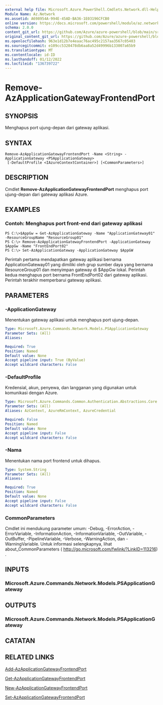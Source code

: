 ```yaml
---
external help file: Microsoft.Azure.PowerShell.Cmdlets.Network.dll-Help.xml
Module Name: Az.Network
ms.assetid: A698954A-994E-45AD-BA36-1E03196CFCB0
online version: https://docs.microsoft.com/powershell/module/az.network/remove-azapplicationgatewayfrontendport
schema: 2.0.0
content_git_url: https://github.com/Azure/azure-powershell/blob/main/src/Network/Network/help/Remove-AzApplicationGatewayFrontendPort.md
original_content_git_url: https://github.com/Azure/azure-powershell/blob/main/src/Network/Network/help/Remove-AzApplicationGatewayFrontendPort.md
ms.openlocfilehash: 963e1d12b7e4eaac76ac495c2157aa3567c05403
ms.sourcegitcommit: e109cc5320478db6aa8a52d49996b133007a65b9
ms.translationtype: MT
ms.contentlocale: id-ID
ms.lasthandoff: 01/12/2022
ms.locfileid: "136739722"
---
```

# Remove-AzApplicationGatewayFrontendPort

## SYNOPSIS
Menghapus port ujung-depan dari gateway aplikasi.

## SYNTAX

```
Remove-AzApplicationGatewayFrontendPort -Name <String> -ApplicationGateway <PSApplicationGateway>
 [-DefaultProfile <IAzureContextContainer>] [<CommonParameters>]
```

## DESCRIPTION
Cmdlet **Remove-AzApplicationGatewayFrontendPort** menghapus port ujung-depan dari gateway aplikasi Azure.

## EXAMPLES

### Contoh: Menghapus port front-end dari gateway aplikasi
```
PS C:\>$AppGw = Get-AzApplicationGateway -Name "ApplicationGateway01" -ResourceGroupName "ResourceGroup01"
PS C:\> Remove-AzApplicationGatewayFrontendPort -ApplicationGateway $AppGw -Name "FrontEndPort02"
PS C:\> Set-AzApplicationGateway -ApplicationGateway $AppGW
```

Perintah pertama mendapatkan gateway aplikasi bernama ApplicationGateway01 yang dimiliki oleh grup sumber daya yang bernama ResourceGroup01 dan menyimpan gateway di $AppGw lokal.
Perintah kedua menghapus port bernama FrontEndPort02 dari gateway aplikasi.
Perintah terakhir memperbarui gateway aplikasi.

## PARAMETERS

### -ApplicationGateway
Menentukan gateway aplikasi untuk menghapus port ujung-depan.

```yaml
Type: Microsoft.Azure.Commands.Network.Models.PSApplicationGateway
Parameter Sets: (All)
Aliases:

Required: True
Position: Named
Default value: None
Accept pipeline input: True (ByValue)
Accept wildcard characters: False
```

### -DefaultProfile
Kredensial, akun, penyewa, dan langganan yang digunakan untuk komunikasi dengan Azure.

```yaml
Type: Microsoft.Azure.Commands.Common.Authentication.Abstractions.Core.IAzureContextContainer
Parameter Sets: (All)
Aliases: AzContext, AzureRmContext, AzureCredential

Required: False
Position: Named
Default value: None
Accept pipeline input: False
Accept wildcard characters: False
```

### -Nama
Menentukan nama port frontend untuk dihapus.

```yaml
Type: System.String
Parameter Sets: (All)
Aliases:

Required: True
Position: Named
Default value: None
Accept pipeline input: False
Accept wildcard characters: False
```

### CommonParameters
Cmdlet ini mendukung parameter umum: -Debug, -ErrorAction, -ErrorVariable, -InformationAction, -InformationVariable, -OutVariable, -OutBuffer, -PipelineVariable, -Verbose, -WarningAction, dan -WarningVariable. Untuk informasi selengkapnya, lihat about_CommonParameters ( http://go.microsoft.com/fwlink/?LinkID=113216) .

## INPUTS

### Microsoft.Azure.Commands.Network.Models.PSApplicationGateway

## OUTPUTS

### Microsoft.Azure.Commands.Network.Models.PSApplicationGateway

## CATATAN

## RELATED LINKS

[Add-AzApplicationGatewayFrontendPort](./Add-AzApplicationGatewayFrontendPort.md)

[Get-AzApplicationGatewayFrontendPort](./Get-AzApplicationGatewayFrontendPort.md)

[New-AzApplicationGatewayFrontendPort](./New-AzApplicationGatewayFrontendPort.md)

[Set-AzApplicationGatewayFrontendPort](./Set-AzApplicationGatewayFrontendPort.md)


